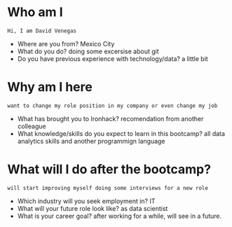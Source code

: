 # Who am I
    Hi, I am David Venegas

* Where are you from? Mexico City
* What do you do? doing some excersise about git
* Do you have previous experience with technology/data? a little bit
# Why am I here
    want to change my role position in my company or even change my job
* What has brought you to Ironhack? recomendation from another colleague
* What knowledge/skills do you expect to learn in this bootcamp?
    all data analytics skills and another programmign language
# What will I do after the bootcamp?
    will start improving myself doing some interviews for a new role
* Which industry will you seek employment in? IT
* What will your future role look like? as data scientist
* What is your career goal? after working for a while, will see in a future. 